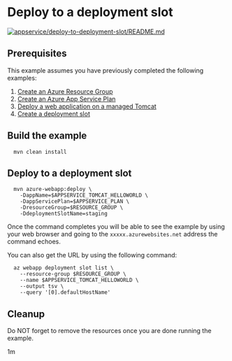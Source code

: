 
# Deploy to a deployment slot

[![appservice/deploy-to-deployment-slot/README.md](https://github.com/Azure-Samples/java-on-azure-examples/actions/workflows/appservice_deploy-to-deployment-slot_README_md.yml/badge.svg)](https://github.com/Azure-Samples/java-on-azure-examples/actions/workflows/appservice_deploy-to-deployment-slot_README_md.yml)

## Prerequisites

This example assumes you have previously completed the following examples:

1. [Create an Azure Resource Group](../../group/create/README.md)
1. [Create an Azure App Service Plan](../create-plan/README.md)
1. [Deploy a web application on a managed Tomcat](../tomcat-helloworld/README.md)
1. [Create a deployment slot](../create-deployment-slot/README.md)

## Build the example

<!-- workflow.cron(0 6 * * 5) -->
<!-- workflow.include(../create-deployment-slot/README.md) -->
<!-- workflow.run() 

  cd appservice/deploy-to-deployment-slot

  -->

````shell
  mvn clean install
````

## Deploy to a deployment slot

````shell
  mvn azure-webapp:deploy \
    -DappName=$APPSERVICE_TOMCAT_HELLOWORLD \
    -DappServicePlan=$APPSERVICE_PLAN \
    -DresourceGroup=$RESOURCE_GROUP \
    -DdeploymentSlotName=staging
````

<!-- workflow.run()

  sleep 60
  cd ../..

  -->

<!-- workflow.directOnly() 

  export RESULT=$(az webapp deployment slot list --resource-group $RESOURCE_GROUP --name $APPSERVICE_TOMCAT_HELLOWORLD --output tsv --query '[0].state')
  if [[ "$RESULT" != Running ]]; then
    echo 'Deployment slot is NOT running'
    az group delete --name $RESOURCE_GROUP --yes || true
    exit 1
  fi
  sleep 60
  export URL=https://$(az webapp deployment slot list --resource-group $RESOURCE_GROUP --name $APPSERVICE_TOMCAT_HELLOWORLD --output tsv --query '[0].defaultHostName')
  export RESULT=$(curl $URL)
  az group delete --name $RESOURCE_GROUP --yes || true
  if [[ "$RESULT" != *"Hello Staging"* ]]; then
    echo "Response did not contain 'Hello Staging'"
    exit 1
  fi

  -->

Once the command completes you will be able to see the example by using your web
browser and going to the `xxxxx.azurewebsites.net` address the command echoes.

You can also get the URL by using the following command:

```text
  az webapp deployment slot list \
    --resource-group $RESOURCE_GROUP \
    --name $APPSERVICE_TOMCAT_HELLOWORLD \
    --output tsv \
    --query '[0].defaultHostName'
```

## Cleanup

Do NOT forget to remove the resources once you are done running the example.

1m
